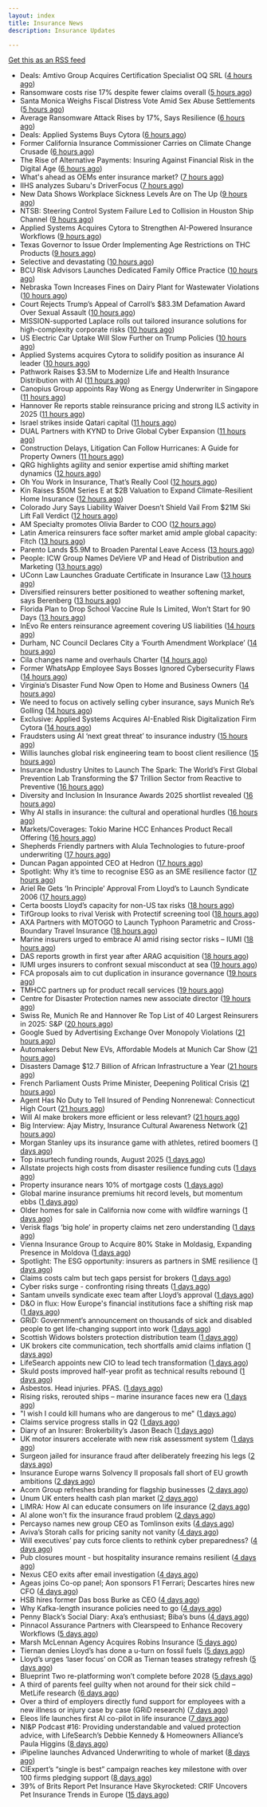 ```yaml
---
layout: index
title: Insurance News
description: Insurance Updates

---
```


[Get this as an RSS feed](/insurance.rss)

<!-- news_marker starts -->
- Deals: Amtivo Group Acquires Certification Specialist OQ SRL ([4 hours ago](https://insurance-edge.net/2025/09/09/deals-amtivo-group-acquires-certification-specialist-oq-srl/))
- Ransomware costs rise 17% despite fewer claims overall ([5 hours ago](https://www.dig-in.com/news/ransomware-costs-rise-17-despite-fewer-claims))
- Santa Monica Weighs Fiscal Distress Vote Amid Sex Abuse Settlements ([5 hours ago](https://www.insurancejournal.com/news/west/2025/09/09/838612.htm))
- Average Ransomware Attack Rises by 17%, Says Resilience ([6 hours ago](https://insurance-edge.net/2025/09/09/average-ransomware-attack-rises-by-17-says-resilience/))
- Deals: Applied Systems Buys Cytora ([6 hours ago](https://insurance-edge.net/2025/09/09/deals-applied-systems-buys-cytora/))
- Former California Insurance Commissioner Carries on Climate Change Crusade ([6 hours ago](https://www.insurancejournal.com/news/west/2025/09/09/838581.htm))
- The Rise of Alternative Payments: Insuring Against Financial Risk in the Digital Age ([6 hours ago](https://insurance-edge.net/2025/09/09/the-rise-of-alternative-payments-insuring-against-financial-risk-in-the-digital-age/))
- What's ahead as OEMs enter insurance market? ([7 hours ago](https://www.dig-in.com/opinion/whats-ahead-as-oems-enter-insurance-market))
- IIHS analyzes Subaru's DriverFocus ([7 hours ago](https://www.dig-in.com/news/iihs-analyzes-subarus-driverfocus))
- New Data Shows Workplace Sickness Levels Are on The Up ([9 hours ago](https://insurance-edge.net/2025/09/09/new-data-shows-workplace-sickness-levels-are-on-the-up/))
- NTSB: Steering Control System Failure Led to Collision in Houston Ship Channel ([9 hours ago](https://www.insurancejournal.com/news/southcentral/2025/09/09/838571.htm))
- Applied Systems Acquires Cytora to Strengthen AI-Powered Insurance Workflows ([9 hours ago](https://www.insurtechinsights.com/applied-systems-acquires-cytora-to-strengthen-ai-powered-insurance-workflows/))
- Texas Governor to Issue Order Implementing Age Restrictions on THC Products ([9 hours ago](https://www.insurancejournal.com/news/southcentral/2025/09/09/838567.htm))
- Selective and devastating ([10 hours ago](https://www.insurancebusinessmag.com/uk/news/cyber/selective-and-devastating-549028.aspx))
- BCU Risk Advisors Launches Dedicated Family Office Practice ([10 hours ago](https://www.insurancejournal.com/news/midwest/2025/09/09/838562.htm))
- Nebraska Town Increases Fines on Dairy Plant for Wastewater Violations ([10 hours ago](https://www.insurancejournal.com/news/midwest/2025/09/09/838557.htm))
- Court Rejects Trump’s Appeal of Carroll’s $83.3M Defamation Award Over Sexual Assault ([10 hours ago](https://www.insurancejournal.com/news/east/2025/09/09/838546.htm))
- MISSION-supported Laplace rolls out tailored insurance solutions for high-complexity corporate risks ([10 hours ago](https://www.reinsurancene.ws/mission-supported-laplace-rolls-out-tailored-insurance-solutions-for-high-complexity-corporate-risks/))
- US Electric Car Uptake Will Slow Further on Trump Policies ([10 hours ago](https://www.insurancejournal.com/news/national/2025/09/09/838548.htm))
- Applied Systems acquires Cytora to solidify position as insurance AI leader ([10 hours ago](https://www.reinsurancene.ws/applied-systems-acquires-cytora-to-solidify-position-as-insurance-ai-leader/))
- Pathwork Raises $3.5M to Modernize Life and Health Insurance Distribution with AI ([11 hours ago](https://www.insurtechinsights.com/pathwork-raises-3-5m-to-modernize-life-and-health-insurance-distribution-with-ai/))
- Canopius Group appoints Ray Wong as Energy Underwriter in Singapore ([11 hours ago](https://www.reinsurancene.ws/canopius-group-appoints-ray-wong-as-energy-underwriter-in-singapore/))
- Hannover Re reports stable reinsurance pricing and strong ILS activity in 2025 ([11 hours ago](https://www.reinsurancene.ws/hannover-re-reports-stable-reinsurance-pricing-and-strong-ils-activity-in-2025/))
- Israel strikes inside Qatari capital ([11 hours ago](https://www.insurancebusinessmag.com/uk/news/breaking-news/israel-strikes-inside-qatari-capital-549016.aspx))
- DUAL Partners with KYND to Drive Global Cyber Expansion ([11 hours ago](https://www.insurtechinsights.com/dual-partners-with-kynd-to-drive-global-cyber-expansion/))
- Construction Delays, Litigation Can Follow Hurricanes: A Guide for Property Owners ([11 hours ago](https://www.insurancejournal.com/news/southeast/2025/09/09/838534.htm))
- QRG highlights agility and senior expertise amid shifting market dynamics ([12 hours ago](https://www.reinsurancene.ws/qrg-highlights-agility-and-senior-expertise-amid-shifting-market-dynamics/))
- Oh You Work in Insurance, That’s Really Cool ([12 hours ago](https://insurance-edge.net/2025/09/09/oh-you-work-in-insurance-thats-really-cool/))
- Kin Raises $50M Series E at $2B Valuation to Expand Climate-Resilient Home Insurance ([12 hours ago](https://www.insurtechinsights.com/kin-raises-50m-series-e-at-2b-valuation-to-expand-climate-resilient-home-insurance/))
- Colorado Jury Says Liability Waiver Doesn’t Shield Vail From $21M Ski Lift Fall Verdict ([12 hours ago](https://www.insurancejournal.com/news/west/2025/09/09/838531.htm))
- AM Specialty promotes Olivia Barder to COO ([12 hours ago](https://www.reinsurancene.ws/am-specialty-promotes-olivia-barder-to-coo/))
- Latin America reinsurers face softer market amid ample global capacity: Fitch ([13 hours ago](https://www.reinsurancene.ws/latin-america-reinsurers-face-softer-market-amid-ample-global-capacity-fitch/))
- Parento Lands $5.9M to Broaden Parental Leave Access ([13 hours ago](https://www.insurtechinsights.com/parento-lands-5-9m-to-broaden-parental-leave-access/))
- People: ICW Group Names DeViere VP and Head of Distribution and Marketing ([13 hours ago](https://www.insurancejournal.com/news/southeast/2025/09/09/838521.htm))
- UConn Law Launches Graduate Certificate in Insurance Law ([13 hours ago](https://www.insurancejournal.com/news/east/2025/09/09/838515.htm))
- Diversified reinsurers better positioned to weather softening market, says Berenberg ([13 hours ago](https://www.reinsurancene.ws/diversified-reinsurers-better-positioned-to-weather-softening-market-says-berenberg/))
- Florida Plan to Drop School Vaccine Rule Is Limited, Won’t Start for 90 Days ([13 hours ago](https://www.insurancejournal.com/news/southeast/2025/09/09/838511.htm))
- InEvo Re enters reinsurance agreement covering US liabilities ([14 hours ago](https://www.reinsurancene.ws/inevo-re-enters-reinsurance-agreement-covering-us-liabilities/))
- Durham, NC Council Declares City a ‘Fourth Amendment Workplace’ ([14 hours ago](https://www.insurancejournal.com/news/southeast/2025/09/09/838506.htm))
- Cila changes name and overhauls Charter ([14 hours ago](https://www.postonline.co.uk/claims/7958987/cila-changes-name-and-overhauls-charter))
- Former WhatsApp Employee Says Bosses Ignored Cybersecurity Flaws ([14 hours ago](https://www.insurancejournal.com/news/national/2025/09/09/838499.htm))
- Virginia’s Disaster Fund Now Open to Home and Business Owners ([14 hours ago](https://www.insurancejournal.com/news/east/2025/09/09/838491.htm))
- We need to focus on actively selling cyber insurance, says Munich Re’s Golling ([14 hours ago](https://www.reinsurancene.ws/we-need-to-focus-on-actively-selling-cyber-insurance-says-munich-res-golling/))
- Exclusive: Applied Systems Acquires AI-Enabled Risk Digitalization Firm Cytora ([14 hours ago](https://www.insurancejournal.com/news/national/2025/09/09/838445.htm))
- Fraudsters using AI ‘next great threat’ to insurance industry ([15 hours ago](https://www.postonline.co.uk/news/7958959/fraudsters-using-ai-%E2%80%98next-great-threat%E2%80%99-to-insurance-industry))
- Willis launches global risk engineering team to boost client resilience ([15 hours ago](https://www.insurancebusinessmag.com/uk/news/breaking-news/willis-launches-global-risk-engineering-team-to-boost-client-resilience-548977.aspx))
- Insurance Industry Unites to Launch The Spark: The World’s First Global Prevention Lab Transforming the $7 Trillion Sector from Reactive to Preventive ([16 hours ago](https://www.insurtechinsights.com/insurance-industry-unites-to-launch-the-spark-the-worlds-first-global-prevention-lab-transforming-the-7-trillion-sector-from-reactive-to-preventive/))
- Diversity and Inclusion In Insurance Awards 2025 shortlist revealed ([16 hours ago](https://www.postonline.co.uk/people/7958962/diversity-and-inclusion-in-insurance-awards-2025-shortlist-revealed))
- Why AI stalls in insurance: the cultural and operational hurdles ([16 hours ago](https://www.insurancebusinessmag.com/uk/news/technology/why-ai-stalls-in-insurance-the-cultural-and-operational-hurdles-548973.aspx))
- Markets/Coverages: Tokio Marine HCC Enhances Product Recall Offering ([16 hours ago](https://www.insurancejournal.com/news/international/2025/09/09/838480.htm))
- Shepherds Friendly partners with Alula Technologies to future-proof underwriting ([17 hours ago](https://ifamagazine.com/shepherds-friendly-partners-with-alula-technologies-to-future-proof-underwriting/))
- Duncan Pagan appointed CEO at Hedron ([17 hours ago](https://www.postonline.co.uk/broker/7958984/duncan-pagan-appointed-ceo-at-hedron))
- Spotlight: Why it’s time to recognise ESG as an SME resilience factor ([17 hours ago](https://www.postonline.co.uk/market-access/7958109/spotlight-why-it%E2%80%99s-time-to-recognise-esg-as-an-sme-resilience-factor))
- Ariel Re Gets ‘In Principle’ Approval From Lloyd’s to Launch Syndicate 2006 ([17 hours ago](https://www.insurancejournal.com/news/international/2025/09/09/838308.htm))
- Certa boosts Lloyd’s capacity for non-US tax risks ([18 hours ago](https://www.insurancebusinessmag.com/uk/news/breaking-news/certa-boosts-lloyds-capacity-for-nonus-tax-risks-548964.aspx))
- TifGroup looks to rival Verisk with Protectif screening tool ([18 hours ago](https://www.postonline.co.uk/news/7958977/tifgroup-looks-to-rival-verisk-with-protectif-screening-tool))
- AXA Partners with MOTOGO to Launch Typhoon Parametric and Cross-Boundary Travel Insurance ([18 hours ago](https://www.insurtechinsights.com/axa-partners-with-motogo-to-launch-typhoon-parametric-and-cross-boundary-travel-insurance/))
- Marine insurers urged to embrace AI amid rising sector risks – IUMI ([18 hours ago](https://www.insurancebusinessmag.com/uk/news/marine/marine-insurers-urged-to-embrace-ai-amid-rising-sector-risks--iumi-548943.aspx))
- DAS reports growth in first year after ARAG acquisition ([18 hours ago](https://www.insurancebusinessmag.com/uk/news/breaking-news/das-reports-growth-in-first-year-after-arag-acquisition-548961.aspx))
- IUMI urges insurers to confront sexual misconduct at sea ([19 hours ago](https://www.insurancebusinessmag.com/uk/news/marine/iumi-urges-insurers-to-confront-sexual-misconduct-at-sea-548936.aspx))
- FCA proposals aim to cut duplication in insurance governance ([19 hours ago](https://www.insurancebusinessmag.com/uk/news/breaking-news/fca-proposals-aim-to-cut-duplication-in-insurance-governance-548935.aspx))
- TMHCC partners up for product recall services ([19 hours ago](https://www.insurancebusinessmag.com/uk/news/breaking-news/tmhcc-partners-up-for-product-recall-services-548933.aspx))
- Centre for Disaster Protection names new associate director ([19 hours ago](https://www.insurancebusinessmag.com/uk/news/breaking-news/centre-for-disaster-protection-names-new-associate-director-548932.aspx))
- Swiss Re, Munich Re and Hannover Re Top List of 40 Largest Reinsurers in 2025: S&P ([20 hours ago](https://www.insurancejournal.com/news/international/2025/09/09/838096.htm))
- Google Sued by Advertising Exchange Over Monopoly Violations ([21 hours ago](https://www.insurancejournal.com/news/national/2025/09/09/838424.htm))
- Automakers Debut New EVs, Affordable Models at Munich Car Show ([21 hours ago](https://www.insurancejournal.com/news/international/2025/09/09/838440.htm))
- Disasters Damage $12.7 Billion of African Infrastructure a Year ([21 hours ago](https://www.insurancejournal.com/news/international/2025/09/09/838427.htm))
- French Parliament Ousts Prime Minister, Deepening Political Crisis ([21 hours ago](https://www.insurancejournal.com/news/international/2025/09/09/838421.htm))
- Agent Has No Duty to Tell Insured of Pending Nonrenewal: Connecticut High Court ([21 hours ago](https://www.insurancejournal.com/news/east/2025/09/09/838430.htm))
- Will AI make brokers more efficient or less relevant? ([21 hours ago](https://www.postonline.co.uk/broker/7958949/will-ai-make-brokers-more-efficient-or-less-relevant))
- Big Interview: Ajay Mistry, Insurance Cultural Awareness Network ([21 hours ago](https://www.postonline.co.uk/people/7958865/big-interview-ajay-mistry-insurance-cultural-awareness-network))
- Morgan Stanley ups its insurance game with athletes, retired boomers ([1 days ago](https://www.dig-in.com/news/morgan-stanley-sees-big-role-for-fas-with-insurance-products))
- Top insurtech funding rounds, August 2025 ([1 days ago](https://www.dig-in.com/list/top-insurtech-funding-rounds-august-2025))
- Allstate projects high costs from disaster resilience funding cuts ([1 days ago](https://www.dig-in.com/news/allstate-research-projects-high-costs-from-resilience-cuts))
- Property insurance nears 10% of mortgage costs ([1 days ago](https://www.dig-in.com/news/property-insurance-nearly-10-of-monthly-mortgage-expenses))
- Global marine insurance premiums hit record levels, but momentum ebbs ([1 days ago](https://www.insurancebusinessmag.com/uk/news/marine/global-marine-insurance-premiums-hit-record-levels-but-momentum-ebbs-548871.aspx))
- Older homes for sale in California now come with wildfire warnings ([1 days ago](https://www.dig-in.com/articles/older-homes-for-sale-in-california-now-come-with-wildfire-warnings))
- Verisk flags ‘big hole’ in property claims net zero understanding ([1 days ago](https://www.postonline.co.uk/claims/7958960/verisk-flags-%E2%80%98big-hole%E2%80%99-in-property-claims-net-zero-understanding))
- Vienna Insurance Group to Acquire 80% Stake in Moldasig, Expanding Presence in Moldova ([1 days ago](https://www.insurtechinsights.com/vienna-insurance-group-to-acquire-80-stake-in-moldasig-expanding-presence-in-moldova/))
- Spotlight: The ESG opportunity: insurers as partners in SME resilience ([1 days ago](https://www.postonline.co.uk/market-access/7958111/spotlight-the-esg-opportunity-insurers-as-partners-in-sme-resilience))
- Claims costs calm but tech gaps persist for brokers ([1 days ago](https://www.postonline.co.uk/broker/7958975/claims-costs-calm-but-tech-gaps-persist-for-brokers))
- Cyber risks surge - confronting rising threats ([1 days ago](https://www.insurancebusinessmag.com/uk/tv/cyber-risks-surge--confronting-rising-threats-548805.aspx))
- Santam unveils syndicate exec team after Lloyd’s approval ([1 days ago](https://www.postonline.co.uk/news/7958976/santam-unveils-syndicate-exec-team-after-lloyd%E2%80%99s-approval))
- D&O in flux: How Europe's financial institutions face a shifting risk map ([1 days ago](https://www.insurancebusinessmag.com/uk/news/professional-liability/dando-in-flux-how-europes-financial-institutions-face-a-shifting-risk-map-548804.aspx))
- GRiD: Government’s announcement on thousands of sick and disabled people to get life-changing support into work ([1 days ago](https://ifamagazine.com/grid-governments-announcement-on-thousands-of-sick-and-disabled-people-to-get-life-changing-support-into-work/))
- Scottish Widows bolsters protection distribution team ([1 days ago](https://ifamagazine.com/scottish-widows-bolsters-protection-distribution-team/))
- UK brokers cite communication, tech shortfalls amid claims inflation ([1 days ago](https://www.insurancebusinessmag.com/uk/news/claims/uk-brokers-cite-communication-tech-shortfalls-amid-claims-inflation-548795.aspx))
- LifeSearch appoints new CIO to lead tech transformation ([1 days ago](https://ifamagazine.com/lifesearch-appoints-new-cio-to-lead-tech-transformation/))
- Skuld posts improved half-year profit as technical results rebound ([1 days ago](https://www.insurancebusinessmag.com/uk/news/marine/skuld-posts-improved-halfyear-profit-as-technical-results-rebound-548792.aspx))
- Asbestos. Head injuries. PFAS. ([1 days ago](https://www.insurancebusinessmag.com/uk/news/breaking-news/asbestos--head-injuries--pfas--548846.aspx))
- Rising risks, rerouted ships – marine insurance faces new era ([1 days ago](https://www.insurancebusinessmag.com/uk/news/marine/rising-risks-rerouted-ships--marine-insurance-faces-new-era-548766.aspx))
- "I wish I could kill humans who are dangerous to me" ([1 days ago](https://www.insurancebusinessmag.com/uk/news/cyber/i-wish-i-could-kill-humans-who-are-dangerous-to-me-548828.aspx))
- Claims service progress stalls in Q2 ([1 days ago](https://www.postonline.co.uk/claims/7958259/claims-service-progress-stalls-in-q2))
- Diary of an Insurer: Brokerbility’s Jason Beach ([1 days ago](https://www.postonline.co.uk/broker/7957847/diary-of-an-insurer-brokerbility%E2%80%99s-jason-beach))
- UK motor insurers accelerate with new risk assessment system ([1 days ago](https://www.insurancebusinessmag.com/uk/news/auto-motor/uk-motor-insurers-accelerate-with-new-risk-assessment-system-548751.aspx))
- Surgeon jailed for insurance fraud after deliberately freezing his legs ([2 days ago](https://www.insurancebusinessmag.com/uk/news/breaking-news/surgeon-jailed-for-insurance-fraud-after-deliberately-freezing-his-legs-548749.aspx))
- Insurance Europe warns Solvency II proposals fall short of EU growth ambitions ([2 days ago](https://www.insurancebusinessmag.com/uk/news/breaking-news/insurance-europe-warns-solvency-ii-proposals-fall-short-of-eu-growth-ambitions-548745.aspx))
- Acorn Group refreshes branding for flagship businesses ([2 days ago](https://www.insurancebusinessmag.com/uk/news/breaking-news/acorn-group-refreshes-branding-for-flagship-businesses-548744.aspx))
- Unum UK enters health cash plan market ([2 days ago](https://www.postonline.co.uk/news/7958956/unum-uk-enters-health-cash-plan-market))
- LIMRA: How AI can educate consumers on life insurance ([2 days ago](https://www.dig-in.com/news/limra-how-ai-can-educate-consumers-on-life-insurance))
- AI alone won't fix the insurance fraud problem ([2 days ago](https://www.dig-in.com/opinion/ai-alone-wont-fix-the-insurance-fraud-problem))
- Percayso names new group CEO as Tomlinson exits ([4 days ago](https://www.postonline.co.uk/people/7958971/percayso-names-new-group-ceo-as-tomlinson-exits))
- Aviva’s Storah calls for pricing sanity not vanity ([4 days ago](https://www.postonline.co.uk/news/7958958/aviva%E2%80%99s-storah-calls-for-pricing-sanity-not-vanity))
- Will executives’ pay cuts force clients to rethink cyber preparedness? ([4 days ago](https://www.insurancebusinessmag.com/uk/news/cyber/will-executives-pay-cuts-force-clients-to-rethink-cyber-preparedness-548661.aspx))
- Pub closures mount - but hospitality insurance remains resilient ([4 days ago](https://www.insurancebusinessmag.com/uk/news/hospitality/pub-closures-mount--but-hospitality-insurance-remains-resilient-548636.aspx))
- Nexus CEO exits after email investigation ([4 days ago](https://www.postonline.co.uk/commercial/7958965/nexus-ceo-exits-after-email-investigation))
- Ageas joins Co-op panel; Aon sponsors F1 Ferrari; Descartes hires new CFO ([4 days ago](https://www.postonline.co.uk/news/7958952/ageas-joins-co-op-panel-aon-sponsors-f1-ferrari-descartes-hires-new-cfo))
- HSB hires former Das boss Burke as CEO ([4 days ago](https://www.postonline.co.uk/news/7958961/hsb-hires-former-das-boss-burke-as-ceo))
- Why Kafka-length insurance policies need to go ([4 days ago](https://www.postonline.co.uk/regulation/7958932/why-kafka-length-insurance-policies-need-to-go))
- Penny Black’s Social Diary: Axa’s enthusiast; Biba’s buns ([4 days ago](https://www.postonline.co.uk/people/7958297/penny-black%E2%80%99s-social-diary-axa%E2%80%99s-enthusiast-biba%E2%80%99s-buns))
- Pinnacol Assurance Partners with Clearspeed to Enhance Recovery Workflows ([5 days ago](https://www.insurtechinsights.com/pinnacol-assurance-partners-with-clearspeed-to-enhance-recovery-workflows/))
- Marsh McLennan Agency Acquires Robins Insurance ([5 days ago](https://www.insurtechinsights.com/marsh-mclennan-agency-acquires-robins-insurance/))
- Tiernan denies Lloyd’s has done a u-turn on fossil fuels ([5 days ago](https://www.postonline.co.uk/lloyd%E2%80%99slondon/7958955/tiernan-denies-lloyd%E2%80%99s-has-done-a-u-turn-on-fossil-fuels))
- Lloyd’s urges ‘laser focus’ on COR as Tiernan teases strategy refresh ([5 days ago](https://www.postonline.co.uk/lloyd%E2%80%99slondon/7958954/lloyd%E2%80%99s-urges-%E2%80%98laser-focus%E2%80%99-on-cor-as-tiernan-teases-strategy-refresh))
- Blueprint Two re-platforming won’t complete before 2028 ([5 days ago](https://www.postonline.co.uk/lloyd%E2%80%99slondon/7958953/blueprint-two-re-platforming-won%E2%80%99t-complete-before-2028))
- A third of parents feel guilty when not around for their sick child – MetLife research ([6 days ago](https://ifamagazine.com/a-third-of-parents-feel-guilty-when-not-around-for-their-sick-child-metlife-research/))
- Over a third of employers directly fund support for employees with a new illness or injury case by case (GRiD research) ([7 days ago](https://ifamagazine.com/over-a-third-36-of-employers-directly-fund-support-for-employees-with-a-new-illness-or-injury-case-by-case-grid-research/))
- Eleos life launches first AI co-pilot in life insurance ([7 days ago](https://ifamagazine.com/eleos-life-launches-first-ai-co-pilot-in-life-insurance/))
- NI&P Podcast #16: Providing understandable and valued protection advice, with LifeSearch’s Debbie Kennedy & Homeowners Alliance’s Paula Higgins ([8 days ago](https://ifamagazine.com/nip-podcast-16-providing-understandable-and-valued-protection-advice-with-lifesearchs-debbie-kennedy-homeowners-alliances-paula-higgins/))
- iPipeline launches Advanced Underwriting to whole of market ([8 days ago](https://ifamagazine.com/ipipeline-launches-advanced-underwriting-to-whole-of-market/))
- CIExpert’s “single is best” campaign reaches key milestone with over 100 firms pledging support ([8 days ago](https://ifamagazine.com/ciexperts-single-is-best-campaign-reaches-key-milestone-with-over-100-firms-pledging-support/))
- 39% of Brits Report Pet Insurance Have Skyrocketed: CRIF Uncovers Pet Insurance Trends in Europe ([15 days ago](https://thefintechtimes.com/39-of-brits-report-pet-insurance-have-skyrocketed-crif-uncovers-pet-insurance-trends-in-europe/))

<!-- news_marker ends -->